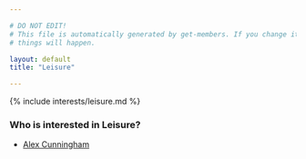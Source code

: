 ```yaml
---

# DO NOT EDIT!
# This file is automatically generated by get-members. If you change it, bad
# things will happen.

layout: default
title: "Leisure"

---
```


{% include interests/leisure.md %}

### Who is interested in Leisure?


* [Alex Cunningham](members/alex-cunningham.html)
